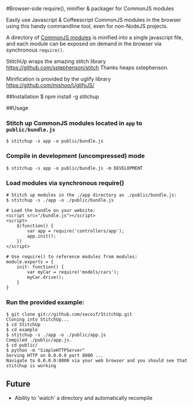 #Browser-side require(), minifier & packager for CommonJS modules

Easily use Javascript & Coffeescript CommonJS modules in the browser using this handy commandline tool, even for non-NodeJS projects.

A directory of [CommonJS modules](http://wiki.commonjs.org/wiki/Modules/1.0) is minified into a single javascript file, and each module can be exposed on demand in the browser via synchronous `require()`. 

StitchUp wraps the amazing stitch library https://github.com/sstephenson/stitch Thanks heaps sstephenson.

Minification is provided by the uglify library https://github.com/mishoo/UglifyJS/

##Installation
    $ npm install -g stitchup

##Usage

### Stitch up CommonJS modules located in `app` to `public/bundle.js` 
    $ stitchup -s app -o public/bundle.js

### Compile in development (uncompressed) mode
    $ stitchup -s app -o public/bundle.js -m DEVELOPMENT
    
### Load modules via synchronous require()

    # Stitch up modules in the ./app directory as ./public/bundle.js:          
    $ stitchup -s ./app -o ./public/bundle.js      
          
    # Load the bundle on your website:
    <script src="/bundle.js"></script>
    <script>
        $(function() {
            var app = require('controllers/app');
            app.init();
        })
    </script>

    # Use require() to reference modules from modules:
    module.exports = {
        init: function() {
            var myCar = require('models/cars');
            myCar.drive();
        }
    }

### Run the provided example:
    $ git clone git://github.com/secoif/StitchUp.git
    Cloning into StitchUp...
    $ cd StitchUp
    $ cd example
    $ stitchup -s ./app -o ./public/app.js
    Compiled ./public/app.js.
    $ cd public/
    $ python -m "SimpleHTTPServer"
    Serving HTTP on 0.0.0.0 port 8000 ...
    Navigate to 0.0.0.0:8000 via your web browser and you should see that stitchup is working

## Future

  * Ability to 'watch' a directory and automatically recompile


